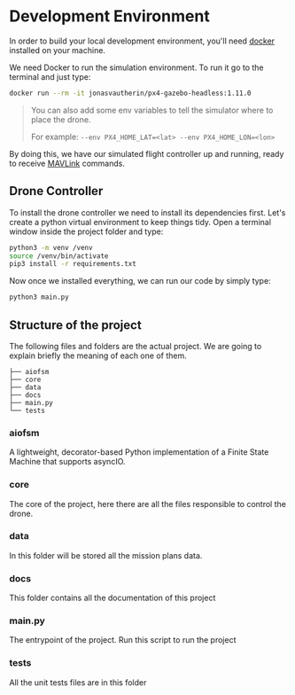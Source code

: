 # Development Environment

In order to build your local development environment, you'll need 
[docker](https://www.docker.com/products/docker-desktop) installed on your machine.

We need Docker to run the simulation environment. To run it go to the terminal and just type:
```bash
docker run --rm -it jonasvautherin/px4-gazebo-headless:1.11.0
```

> You can also add some env variables to tell the simulator where to place the drone. 
> 
> For example: `--env PX4_HOME_LAT=<lat> --env PX4_HOME_LON=<lon>`

By doing this, we have our simulated flight controller up and running, ready to receive 
[MAVLink](https://mavlink.io/en/) commands.

## Drone Controller

To install the drone controller we need to install its dependencies first. Let's create a python virtual environment to 
keep things tidy. Open a terminal window inside the project folder and type:
```bash
python3 -m venv /venv
source /venv/bin/activate
pip3 install -r requirements.txt
```

Now once we installed everything, we can run our code by simply type:
```bash
python3 main.py
```

## Structure of the project
The following files and folders are the actual project. We are going to explain briefly the meaning of each one of them.
```
├── aiofsm
├── core
├── data
├── docs
├── main.py
└── tests
```

### aiofsm
A lightweight, decorator-based Python implementation of a Finite State Machine that supports asyncIO.

### core
The core of the project, here there are all the files responsible to control the drone.

### data
In this folder will be stored all the mission plans data.

### docs
This folder contains all the documentation of this project

### main.py
The entrypoint of the project. Run this script to run the project

### tests
All the unit tests files are in this folder
 